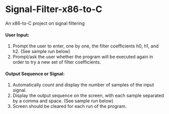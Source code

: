 # Signal-Filter-x86-to-C
 An x86-to-C project on signal filtering


#### User Input:
1. Prompt the user to enter, one by one, the filter coefficients h0, h1, and h2. (See sample run below)
2. Prompt/ask the user whether the program will be executed again in order to try a new set of filter coefficients.

#### Output Sequence or Signal:
1. Automatically count and display the number of samples of the input signal.
2. Display the output sequence on the screen, with each sample separated by a comma and space. (See sample run below)
3. Screen should be cleared for each run of the program.
